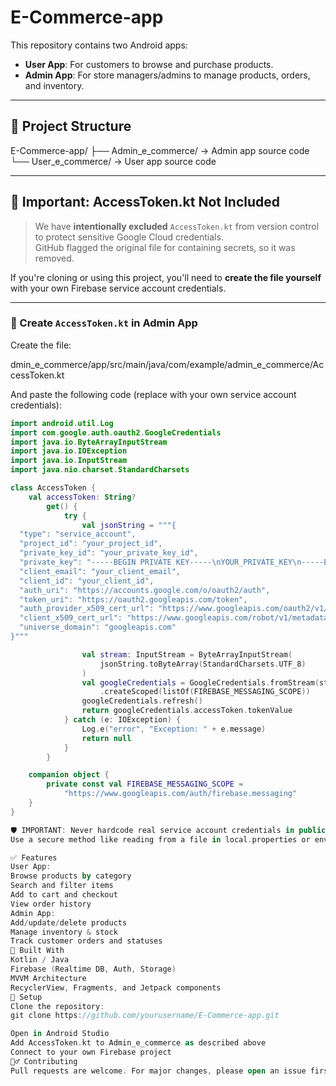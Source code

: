 # E-Commerce-app


This repository contains two Android apps:
- **User App**: For customers to browse and purchase products.
- **Admin App**: For store managers/admins to manage products, orders, and inventory.

---

## 📁 Project Structure

E-Commerce-app/
├── Admin_e_commerce/ → Admin app source code
└── User_e_commerce/ → User app source code


---

## 🔐 Important: AccessToken.kt Not Included

> We have **intentionally excluded** `AccessToken.kt` from version control to protect sensitive Google Cloud credentials.  
> GitHub flagged the original file for containing secrets, so it was removed.

If you're cloning or using this project, you'll need to **create the file yourself** with your own Firebase service account credentials.

---

### 📄 Create `AccessToken.kt` in Admin App

Create the file:

dmin_e_commerce/app/src/main/java/com/example/admin_e_commerce/AccessToken.kt


And paste the following code (replace with your own service account credentials):

```kotlin
import android.util.Log
import com.google.auth.oauth2.GoogleCredentials
import java.io.ByteArrayInputStream
import java.io.IOException
import java.io.InputStream
import java.nio.charset.StandardCharsets

class AccessToken {
    val accessToken: String?
        get() {
            try {
                val jsonString = """{
  "type": "service_account",
  "project_id": "your_project_id",
  "private_key_id": "your_private_key_id",
  "private_key": "-----BEGIN PRIVATE KEY-----\nYOUR_PRIVATE_KEY\n-----END PRIVATE KEY-----\n",
  "client_email": "your_client_email",
  "client_id": "your_client_id",
  "auth_uri": "https://accounts.google.com/o/oauth2/auth",
  "token_uri": "https://oauth2.googleapis.com/token",
  "auth_provider_x509_cert_url": "https://www.googleapis.com/oauth2/v1/certs",
  "client_x509_cert_url": "https://www.googleapis.com/robot/v1/metadata/x509/your_client_email",
  "universe_domain": "googleapis.com"
}"""

                val stream: InputStream = ByteArrayInputStream(
                    jsonString.toByteArray(StandardCharsets.UTF_8)
                )
                val googleCredentials = GoogleCredentials.fromStream(stream)
                    .createScoped(listOf(FIREBASE_MESSAGING_SCOPE))
                googleCredentials.refresh()
                return googleCredentials.accessToken.tokenValue
            } catch (e: IOException) {
                Log.e("error", "Exception: " + e.message)
                return null
            }
        }

    companion object {
        private const val FIREBASE_MESSAGING_SCOPE =
            "https://www.googleapis.com/auth/firebase.messaging"
    }
}

🛡️ IMPORTANT: Never hardcode real service account credentials in public repositories.
Use a secure method like reading from a file in local.properties or environment variables.

✅ Features
User App:
Browse products by category
Search and filter items
Add to cart and checkout
View order history
Admin App:
Add/update/delete products
Manage inventory & stock
Track customer orders and statuses
🧱 Built With
Kotlin / Java
Firebase (Realtime DB, Auth, Storage)
MVVM Architecture
RecyclerView, Fragments, and Jetpack components
🔧 Setup
Clone the repository:
git clone https://github.com/yourusername/E-Commerce-app.git

Open in Android Studio
Add AccessToken.kt to Admin_e_commerce as described above
Connect to your own Firebase project
🙋‍♂️ Contributing
Pull requests are welcome. For major changes, please open an issue first.
